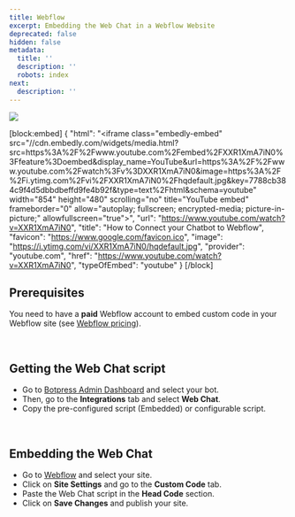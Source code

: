 ```yaml
---
title: Webflow
excerpt: Embedding the Web Chat in a Webflow Website
deprecated: false
hidden: false
metadata:
  title: ''
  description: ''
  robots: index
next:
  description: ''
---
```

![](https://files.readme.io/543bc7b-image.png)

[block:embed]
{
  "html": "<iframe class=\"embedly-embed\" src=\"//cdn.embedly.com/widgets/media.html?src=https%3A%2F%2Fwww.youtube.com%2Fembed%2FXXR1XmA7iN0%3Ffeature%3Doembed&display_name=YouTube&url=https%3A%2F%2Fwww.youtube.com%2Fwatch%3Fv%3DXXR1XmA7iN0&image=https%3A%2F%2Fi.ytimg.com%2Fvi%2FXXR1XmA7iN0%2Fhqdefault.jpg&key=7788cb384c9f4d5dbbdbeffd9fe4b92f&type=text%2Fhtml&schema=youtube\" width=\"854\" height=\"480\" scrolling=\"no\" title=\"YouTube embed\" frameborder=\"0\" allow=\"autoplay; fullscreen; encrypted-media; picture-in-picture;\" allowfullscreen=\"true\"></iframe>",
  "url": "https://www.youtube.com/watch?v=XXR1XmA7iN0",
  "title": "How to Connect your Chatbot to Webflow",
  "favicon": "https://www.google.com/favicon.ico",
  "image": "https://i.ytimg.com/vi/XXR1XmA7iN0/hqdefault.jpg",
  "provider": "youtube.com",
  "href": "https://www.youtube.com/watch?v=XXR1XmA7iN0",
  "typeOfEmbed": "youtube"
}
[/block]


## Prerequisites

You need to have a **paid** Webflow account to embed custom code in your Webflow site (see [Webflow pricing](https://webflow.com/pricing)).

<br />

## Getting the Web Chat script

- Go to [Botpress Admin Dashboard](https://app.botpress.cloud) and select your bot. 
- Then, go to the **Integrations** tab and select **Web Chat**. 
- Copy the pre-configured script (Embedded) or configurable script.

<br />

## Embedding the Web Chat

- Go to [Webflow](https://webflow.com/) and select your site.
- Click on **Site Settings** and go to the **Custom Code** tab.
- Paste the Web Chat script in the **Head Code** section.
- Click on **Save Changes** and publish your site.